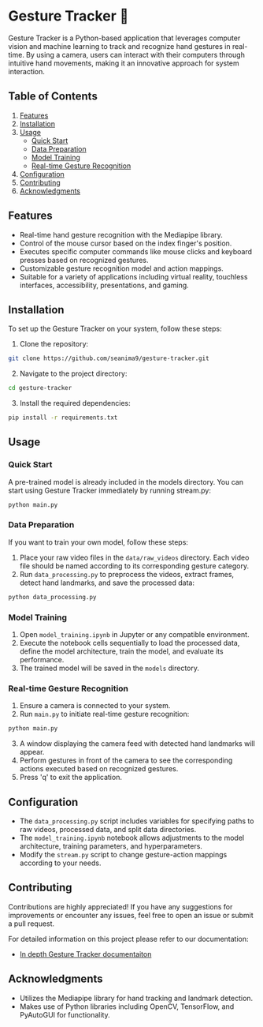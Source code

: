 # Gesture Tracker 🫴

Gesture Tracker is a Python-based application that leverages computer vision and machine learning to track and recognize hand gestures in real-time. By using a camera, users can interact with their computers through intuitive hand movements, making it an innovative approach for system interaction.

## Table of Contents

1. [Features](#features)
2. [Installation](#installation)
3. [Usage](#usage)
   - [Quick Start](#quick-start)
   - [Data Preparation](#data-preparation)
   - [Model Training](#model-training)
   - [Real-time Gesture Recognition](#real-time-gesture-recognition)
4. [Configuration](#configuration)
5. [Contributing](#contributing)
6. [Acknowledgments](#acknowledgments)

## Features

- Real-time hand gesture recognition with the Mediapipe library.
- Control of the mouse cursor based on the index finger's position.
- Executes specific computer commands like mouse clicks and keyboard presses based on recognized gestures.
- Customizable gesture recognition model and action mappings.
- Suitable for a variety of applications including virtual reality, touchless interfaces, accessibility, presentations, and gaming.

## Installation

To set up the Gesture Tracker on your system, follow these steps:

1. Clone the repository:
```bash
git clone https://github.com/seanima9/gesture-tracker.git
```
2. Navigate to the project directory:
```bash
cd gesture-tracker
```
3. Install the required dependencies:
```bash
pip install -r requirements.txt
```

## Usage

### Quick Start

A pre-trained model is already included in the models directory. You can start using Gesture Tracker immediately by running stream.py:
```bash
python main.py
```

### Data Preparation

If you want to train your own model, follow these steps:

1. Place your raw video files in the `data/raw_videos` directory. Each video file should be named according to its corresponding gesture category.
2. Run `data_processing.py` to preprocess the videos, extract frames, detect hand landmarks, and save the processed data:
```bash
python data_processing.py
```

### Model Training

1. Open `model_training.ipynb` in Jupyter or any compatible environment.
2. Execute the notebook cells sequentially to load the processed data, define the model architecture, train the model, and evaluate its performance.
3. The trained model will be saved in the `models` directory.

### Real-time Gesture Recognition

1. Ensure a camera is connected to your system.
2. Run `main.py` to initiate real-time gesture recognition:
```bash
python main.py
```
3. A window displaying the camera feed with detected hand landmarks will appear.
4. Perform gestures in front of the camera to see the corresponding actions executed based on recognized gestures.
5. Press 'q' to exit the application.

## Configuration

- The `data_processing.py` script includes variables for specifying paths to raw videos, processed data, and split data directories.
- The `model_training.ipynb` notebook allows adjustments to the model architecture, training parameters, and hyperparameters.
- Modify the `stream.py` script to change gesture-action mappings according to your needs.

## Contributing

Contributions are highly appreciated! If you have any suggestions for improvements or encounter any issues, feel free to open an issue or submit a pull request.

For detailed information on this project please refer to our documentation:
- [In depth Gesture Tracker documentaiton](https://planet-perch-311.notion.site/Documentation-for-Gesture-Tracker-Project-eb1f6ef3bfe049419cb93b4e9700a810?pvs=4)

## Acknowledgments

- Utilizes the Mediapipe library for hand tracking and landmark detection.
- Makes use of Python libraries including OpenCV, TensorFlow, and PyAutoGUI for functionality.